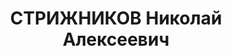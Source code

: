 ---
title: СТРИЖНИКОВ Николай Алексеевич
description: "Род. в 1907, Ростов-на-Дону, русский, обр.: среднее, б/п. Проживал:\
  \ Томск. Командир роты 233 стрелкового полка \n  Арестован 15.09.1937. Обв.: к-р\
  \ троцк. див-терр. орг-я. Приговор: 11.06.1938 – 10 лет, 5 лет поражения в правах.\
  \ \n  Реабилитирован 09.1956"
---